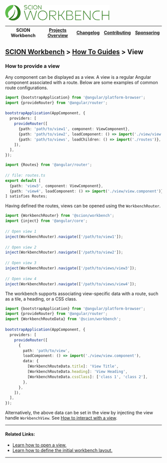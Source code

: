 <a href="/README.md"><img src="/resources/branding/scion-workbench-banner.svg" height="50" alt="SCION Workbench"></a>

| SCION Workbench | [Projects Overview][menu-projects-overview] | [Changelog][menu-changelog] | [Contributing][menu-contributing] | [Sponsoring][menu-sponsoring] |  
| --- | --- | --- | --- | --- |

## [SCION Workbench][menu-home] > [How To Guides][menu-how-to] > View

### How to provide a view
Any component can be displayed as a view. A view is a regular Angular component associated with a route. Below are some examples of common route configurations.

```ts
import {bootstrapApplication} from '@angular/platform-browser';
import {provideRouter} from '@angular/router';

bootstrapApplication(AppComponent, {
  providers: [
    provideRouter([
      {path: 'path/to/view1', component: ViewComponent},
      {path: 'path/to/view2', loadComponent: () => import('./view/view.component')}, // lazy loaded route
      {path: 'path/to/views', loadChildren: () => import('./routes')}, // lazy loaded routes
    ]),
  ],
});
```

```ts
import {Routes} from '@angular/router';

// file: routes.ts
export default [
  {path: 'view3', component: ViewComponent},
  {path: 'view4', loadComponent: () => import('./view/view.component')},
] satisfies Routes;
```

Having defined the routes, views can be opened using the `WorkbenchRouter`.

```ts
import {WorkbenchRouter} from '@scion/workbench';
import {inject} from '@angular/core';

// Open view 1
inject(WorkbenchRouter).navigate(['/path/to/view1']);

// Open view 2
inject(WorkbenchRouter).navigate(['/path/to/view2']);

// Open view 3
inject(WorkbenchRouter).navigate(['/path/to/views/view3']);

// Open view 4
inject(WorkbenchRouter).navigate(['/path/to/views/view4']);
```

The workbench supports associating view-specific data with a route, such as a tile, a heading, or a CSS class.

```ts
import {bootstrapApplication} from '@angular/platform-browser';
import {provideRouter} from '@angular/router';
import {WorkbenchRouteData} from '@scion/workbench';

bootstrapApplication(AppComponent, {
  providers: [
    provideRouter([
      {
        path: 'path/to/view',
        loadComponent: () => import('./view/view.component'),
        data: {
          [WorkbenchRouteData.title]: 'View Title',
          [WorkbenchRouteData.heading]: 'View Heading',
          [WorkbenchRouteData.cssClass]: ['class 1', 'class 2'],
        },
      },
    ]),
  ],
});
```

Alternatively, the above data can be set in the view by injecting the view handle `WorkbenchView`. See [How to interact with a view][how-to-interact-with-view].

***
#### Related Links:
- [Learn how to open a view.][link-how-to-open-view] 
- [Learn how to define the initial workbench layout.][link-how-to-define-initial-workbench-layout] 
***

[link-how-to-open-view]: /docs/site/howto/how-to-open-view.md
[link-how-to-define-initial-workbench-layout]: /docs/site/howto/how-to-define-initial-layout.md
[how-to-interact-with-view]: /docs/site/howto/how-to-interact-with-view.md

[menu-how-to]: /docs/site/howto/how-to.md
[menu-home]: /README.md
[menu-projects-overview]: /docs/site/projects-overview.md
[menu-changelog]: /docs/site/changelog.md
[menu-contributing]: /CONTRIBUTING.md
[menu-sponsoring]: /docs/site/sponsoring.md

